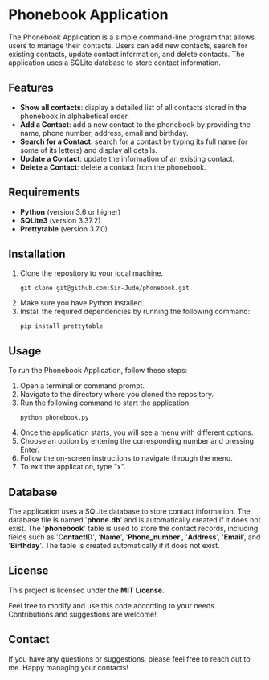 # Phonebook Application

The Phonebook Application is a simple command-line program that allows users to manage their contacts. Users can add new contacts, search for existing contacts, update contact information, and delete contacts. The application uses a SQLite database to store contact information.


## Features
- **Show all contacts**: display a detailed list of all contacts stored in the phonebook in alphabetical order.  
- **Add a Contact**: add a new contact to the phonebook by providing the name, phone number, address, email and birthday.  
- **Search for a Contact**: search for a contact by typing its full name (or some of its letters) and display all details.
- **Update a Contact**: update the information of an existing contact.
- **Delete a Contact**: delete a contact from the phonebook.


## Requirements
- **Python** (version 3.6 or higher)
- **SQLite3** (version 3.37.2)
- **Prettytable** (version 3.7.0)


## Installation
1. Clone the repository to your local machine.
    ```
    git clone git@github.com:Sir-Jude/phonebook.git
    ```
2. Make sure you have Python installed.
3. Install the required dependencies by running the following command:  
    ```
    pip install prettytable
    ```

## Usage
To run the Phonebook Application, follow these steps:
1. Open a terminal or command prompt.
2. Navigate to the directory where you cloned the repository.
3. Run the following command to start the application:
    ```
    python phonebook.py
    ```
4. Once the application starts, you will see a menu with different options.
5. Choose an option by entering the corresponding number and pressing Enter.
6. Follow the on-screen instructions to navigate through the menu.
7. To exit the application, type "x".


## Database
The application uses a SQLite database to store contact information. The database file is named '**phone.db**' and is automatically created if it does not exist. The '**phonebook**' table is used to store the contact records, including fields such as '**ContactID**', '**Name**', '**Phone_number**', '**Address**', '**Email**', and '**Birthday**'. The table is created automatically if it does not exist.  

## License
This project is licensed under the **MIT License**.

Feel free to modify and use this code according to your needs. Contributions and suggestions are welcome!


## Contact
If you have any questions or suggestions, please feel free to reach out to me.
Happy managing your contacts!